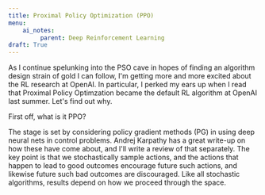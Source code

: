 ```yaml
---
title: Proximal Policy Optimization (PPO)
menu:
    ai_notes:
         parent: Deep Reinforcement Learning
draft: True
---
```


As I continue spelunking into the PSO cave in hopes of finding an
algorithm design strain of gold I can follow, I'm getting more and more
excited about the RL research at OpenAI. In particular, I perked my ears
up when I read that Proximal Policy Optimzation became the default RL
algorithm at OpenAI last summer. Let's find out why.

First off, what is it PPO?

The stage is set by considering policy gradient methods (PG) in using
deep neural nets in control problems.  Andrej Karpathy has a great
write-up on how these have come about, and I'll write a review of that
separately. The key point is that we stochastically sample actions, and
the actions that happen to lead to good outcomes encourage future such
actions, and likewise future such bad outcomes are discouraged. Like all
stochastic algorithms, results depend on how we proceed through the
space. 
